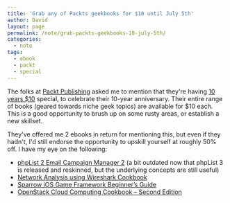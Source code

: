 ```yaml
---
title: 'Grab any of Packts geekbooks for $10 until July 5th'
author: David
layout: page
permalink: /note/grab-packts-geekbooks-10-july-5th/
categories:
  - note
tags:
  - ebook
  - packt
  - special
---
```

The folks at [Packt Publishing][1] asked me to mention that they're having [10 years $10][1] special, to celebrate their 10-year anniversary. Their entire range of books (geared towards niche geek topics) are available for $10 each. This is a good opportunity to brush up on some rusty areas, or establish a new skillset.

They've offered me 2 ebooks in return for mentioning this, but even if they hadn't, I'd still endorse the opportunity to upskill yourself at roughly 50% off. I have my eye on the following:

  * [phpList 2 Email Campaign Manager 2][2] (a bit outdated now that phpList 3 is released and reskinned, but the underlying concepts are still useful)
  * [Network Analysis using Wireshark Cookbook][3]
  * [Sparrow iOS Game Framework Beginner’s Guide][4]
  * [OpenStack Cloud Computing Cookbook &#8211; Second Edition][5]

 [1]: http://bit.ly/1lCJhdA
 [2]: http://www.packtpub.com/phplist-2-e-mail-campaign-manager/book?utm_source=Packt10&utm_medium=www.funkypenguin.co.nz&utm_campaign=Packt10
 [3]: http://www.packtpub.com/network-analysis-using-wireshark-cookbook/book?utm_source=Packt10&utm_medium=www.funkypenguin.co.nz&utm_campaign=Packt10
 [4]: http://www.packtpub.com/sparrow-ios-game-framework-beginners-guide/book?utm_source=Packt10&utm_medium=www.funkypenguin.co.nz&utm_campaign=Packt10
 [5]: http://www.packtpub.com/openstack-cloud-computing-cookbook-second-edition/book?utm_source=Packt10&utm_medium=www.funkypenguin.co.nz&utm_campaign=Packt10
